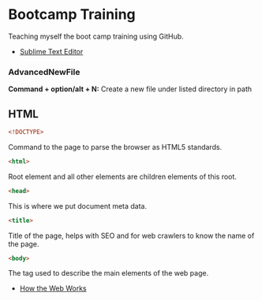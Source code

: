 # Bootcamp Training
Teaching myself the boot camp training using GitHub.

+ [Sublime Text Editor](sublime.md)

### AdvancedNewFile
**Command + option/alt + N:** Create a new file under listed directory in path

## HTML
```html
<!DOCTYPE>
```
Command to the page to parse the browser as HTML5 standards.
```html
<html>
```
Root element and all other elements are children elements of this root.
```html
<head>
```
This is where we put document meta data.
```html
<title>
```
Title of the page, helps with SEO and for web crawlers to know the name of the page.
```html
<body>
```
The tag used to describe the main elements of the web page.

+ [How the Web Works](https://developer.mozilla.org/en-US/docs/Learn/Getting_started_with_the_web/How_the_Web_works)
